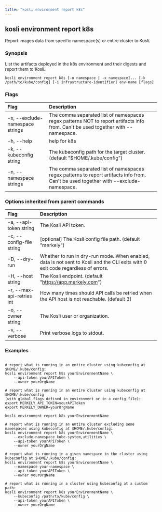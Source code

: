 ```yaml
---
title: "kosli environment report k8s"
---
```


## kosli environment report k8s

Report images data from specific namespace(s) or entire cluster to Kosli.

### Synopsis


List the artifacts deployed in the k8s environment and their digests 
and report them to Kosli. 


```shell
kosli environment report k8s [-n namespace | -x namespace]... [-k /path/to/kube/config] [-i infrastructure-identifier] env-name [flags]
```

### Flags
| Flag | Description |
| :--- | :--- |
|    -x, --exclude-namespace strings  |  The comma separated list of namespaces regex patterns NOT to report artifacts info from. Can't be used together with --namespace.  |
|    -h, --help  |  help for k8s  |
|    -k, --kubeconfig string  |  The kubeconfig path for the target cluster. (default "$HOME/.kube/config")  |
|    -n, --namespace strings  |  The comma separated list of namespaces regex patterns to report artifacts info from. Can't be used together with --exclude-namespace.  |


### Options inherited from parent commands
| Flag | Description |
| :--- | :--- |
|    -a, --api-token string  |  The Kosli API token.  |
|    -c, --config-file string  |  [optional] The Kosli config file path. (default "merkely")  |
|    -D, --dry-run  |  Whether to run in dry-run mode. When enabled, data is not sent to Kosli and the CLI exits with 0 exit code regardless of errors.  |
|    -H, --host string  |  The Kosli endpoint. (default "https://app.merkely.com")  |
|    -r, --max-api-retries int  |  How many times should API calls be retried when the API host is not reachable. (default 3)  |
|    -o, --owner string  |  The Kosli user or organization.  |
|    -v, --verbose  |  Print verbose logs to stdout.  |


### Examples

```shell

# report what is running in an entire cluster using kubeconfig at $HOME/.kube/config:
kosli environment report k8s yourEnvironmentName \
	--api-token yourAPIToken \
	--owner yourOrgName

# report what is running in an entire cluster using kubeconfig at $HOME/.kube/config 
(with global flags defined in environment or in a config file):
export MERKELY_API_TOKEN=yourAPIToken
export MERKELY_OWNER=yourOrgName

kosli environment report k8s yourEnvironmentName

# report what is running in an entire cluster excluding some namespaces using kubeconfig at $HOME/.kube/config:
kosli environment report k8s yourEnvironmentName \
    --exclude-namespace kube-system,utilities \
	--api-token yourAPIToken \
	--owner yourOrgName

# report what is running in a given namespace in the cluster using kubeconfig at $HOME/.kube/config:
kosli environment report k8s yourEnvironmentName \
	--namespace your-namespace \
	--api-token yourAPIToken \
	--owner yourOrgName

# report what is running in a cluster using kubeconfig at a custom path:
kosli environment report k8s yourEnvironmentName \
	--kubeconfig /path/to/kube/config \
	--api-token yourAPIToken \
	--owner yourOrgName

```

